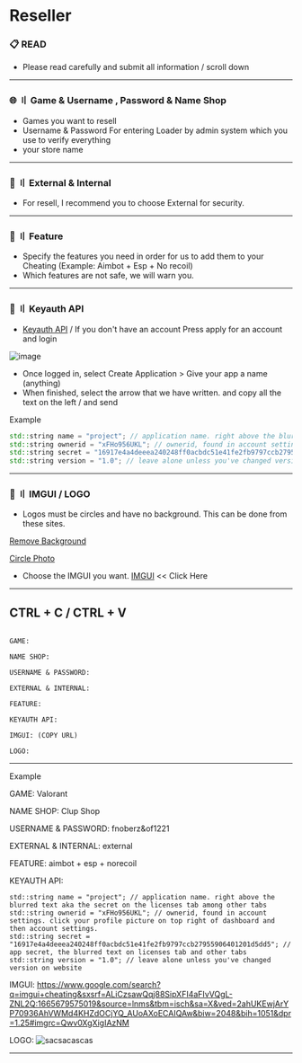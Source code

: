 # Reseller


### 📋 READ 


- Please read carefully and submit all information / scroll down

---

### 🌐 〢 Game & Username , Password & Name Shop

- Games you want to resell
- Username & Password For entering Loader by admin system which you use to verify everything
- your store name
---

### 💭 〢 External & Internal

- For resell, I recommend you to choose External for security.
---

### 📌 〢 Feature 

- Specify the features you need in order for us to add them to your Cheating (Example: Aimbot + Esp + No recoil)
- Which features are not safe, we will warn you.
---

### 📁 〢 Keyauth API

- [Keyauth API](https://keyauth.win/) / If you don't have an account Press apply for an account and login

![image](https://user-images.githubusercontent.com/94861415/195654718-338458db-6647-4837-aa7c-db376850383c.png)

- Once logged in, select Create Application > Give your app a name (anything)
- When finished, select the arrow that we have written. and copy all the text on the left / and send

Example

```C++
std::string name = "project"; // application name. right above the blurred text aka the secret on the licenses tab among other tabs
std::string ownerid = "xFHo956UKL"; // ownerid, found in account settings. click your profile picture on top right of dashboard and then account settings.
std::string secret = "16917e4a4deeea240248ff0acbdc51e41fe2fb9797ccb27955906401201d5dd5"; // app secret, the blurred text on licenses tab and other tabs
std::string version = "1.0"; // leave alone unless you've changed version on website
```
---


### 🔎 〢 IMGUI / LOGO 

- Logos must be circles and have no background. This can be done from these sites.

[Remove Background](https://www.remove.bg/)

[Circle Photo](https://www.canva.com/features/circle-crop/)

- Choose the IMGUI you want. [IMGUI](https://www.google.com/search?q=imgui+cheating&sxsrf=ALiCzsaVyIbr8fVb-ABvkXAWTcnpqwm7kw:1665679361812&source=lnms&tbm=isch&sa=X&ved=2ahUKEwjQnq6V0936AhXMCd4KHb2JBe4Q_AUoAXoECAMQAw&biw=2560&bih=922&dpr=1) << Click Here

---

## CTRL + C / CTRL + V

```

GAME: 

NAME SHOP:

USERNAME & PASSWORD: 

EXTERNAL & INTERNAL: 

FEATURE: 

KEYAUTH API: 

IMGUI: (COPY URL)

LOGO:

```

---

Example

GAME: Valorant

NAME SHOP: Clup Shop

USERNAME & PASSWORD: fnoberz&of1221

EXTERNAL & INTERNAL: external

FEATURE: aimbot + esp + norecoil 

KEYAUTH API: 

```
std::string name = "project"; // application name. right above the blurred text aka the secret on the licenses tab among other tabs
std::string ownerid = "xFHo956UKL"; // ownerid, found in account settings. click your profile picture on top right of dashboard and then account settings.
std::string secret = "16917e4a4deeea240248ff0acbdc51e41fe2fb9797ccb27955906401201d5dd5"; // app secret, the blurred text on licenses tab and other tabs
std::string version = "1.0"; // leave alone unless you've changed version on website
```

IMGUI: https://www.google.com/search?q=imgui+cheating&sxsrf=ALiCzsawQqj88SipXFI4aFIvVQgL-ZNL2Q:1665679575019&source=lnms&tbm=isch&sa=X&ved=2ahUKEwjArYP70936AhVWMd4KHZdOCjYQ_AUoAXoECAIQAw&biw=2048&bih=1051&dpr=1.25#imgrc=Qwv0XgXigIAzNM

LOGO: ![sacsacascas](https://user-images.githubusercontent.com/94861415/195656628-2199804d-5a12-4edd-b766-8e0b248566b2.png)

---
